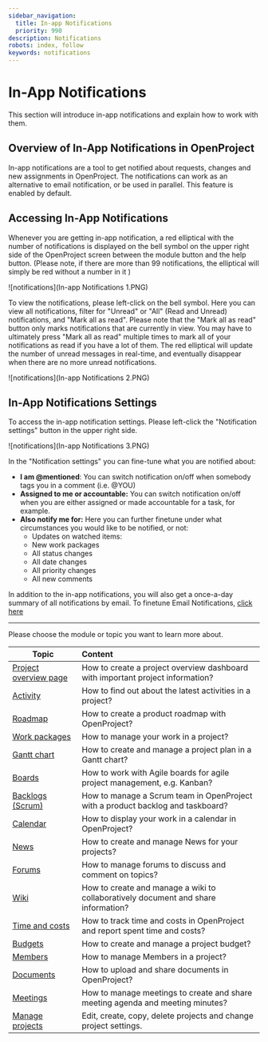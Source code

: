 ```yaml
---
sidebar_navigation:
  title: In-app Notifications
  priority: 990
description: Notifications
robots: index, follow
keywords: notifications
---
```

# In-App Notifications

This section will introduce in-app notifications and explain how to work with them. 



## Overview of In-App Notifications in OpenProject

In-app notifications are a tool to get notified about requests, changes and new assignments in OpenProject. The notifications can work as an alternative to email notification, or be used in parallel. This feature is enabled by default.

## Accessing In-App Notifications

Whenever you are getting in-app notification, a red elliptical with the number of notifications is displayed on the bell symbol on the upper right side of the OpenProject screen between the module button and the help button. (Please note, if there are more than 99 notifications, the elliptical will simply be red without a number in it )

![notifications](In-app Notifications 1.PNG)

To view the notifications, please left-click on the bell symbol. Here you can view all notifications, filter for "Unread" or "All" (Read and Unread) notifications, and "Mark all as read". Please note that the "Mark all as read" button only marks notifications that are currently in view. You may have to ultimately press "Mark all as read" multiple times to mark all of your notifications as read if you have a lot of them. The red elliptical will update the number of unread messages in real-time, and eventually disappear when there are no more unread notifications.

![notifications](In-app Notifications 2.PNG)

## In-App Notifications Settings

To access the in-app notification settings. Please left-click the "Notification settings" button in the upper right side.

![notifications](In-app Notifications 3.PNG)

In the "Notification settings" you can fine-tune what you are notified about:

- **I am @mentioned**: You can switch notification on/off  when somebody tags you in a comment (i.e. @YOU)
- **Assigned to me or accountable:** You can switch notification on/off when you are either assigned or made accountable for a task, for example.
- **Also notify me for:** Here you can further finetune under what circumstances you would like to be notified, or not:
  - Updates on watched items:
  - New work packages
  - All status changes
  - All date changes
  - All priority changes
  - All new comments




In addition to the in-app notifications, you will also get a once-a-day summary of all notifications by email. To finetune Email Notifications, [click here](../../getting-started/my-account/#email-notifications)

___


Please choose the module or topic you want to learn more about.

| Topic                                    | Content                                  |
| ---------------------------------------- | :--------------------------------------- |
| [Project overview page](project-overview) | How to create a project overview dashboard with important project information? |
| [Activity](activity)                     | How to find out about the latest activities in a project? |
| [Roadmap](roadmap)                       | How to create a product roadmap with OpenProject? |
| [Work packages](work-packages)           | How to manage your work in a project?    |
| [Gantt chart](gantt-chart)               | How to create and manage a project plan in a Gantt chart? |
| [Boards](agile-boards)                   | How to work with Agile boards for agile project management, e.g. Kanban? |
| [Backlogs (Scrum)](backlogs-scrum)       | How to manage a Scrum team in OpenProject with a product backlog and taskboard? |
| [Calendar](calendar)                     | How to display your work in a calendar in OpenProject? |
| [News](news)                             | How to create and manage News for your projects? |
| [Forums](forums)                         | How to manage forums to discuss and comment on topics? |
| [Wiki](wiki)                             | How to create and manage a wiki to collaboratively document and share information? |
| [Time and costs](time-and-costs)         | How to track time and costs in OpenProject and report spent time and costs? |
| [Budgets](budgets)                       | How to create and manage a project budget? |
| [Members](members/)                      | How to manage Members in a project?      |
| [Documents](documents)                   | How to upload and share documents in OpenProject? |
| [Meetings](meetings)                     | How to manage meetings to create and share meeting agenda and meeting minutes? |
| [Manage projects](projects)              | Edit, create, copy, delete projects and change project settings. |
